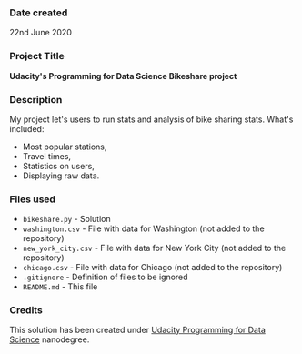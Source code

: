 ### Date created
22nd June 2020

### Project Title
**Udacity's Programming for Data Science Bikeshare project**

### Description
My project let's users to run stats and analysis of bike sharing stats. What's included:
- Most popular stations,
- Travel times,
- Statistics on users,
- Displaying raw data.

### Files used
- `bikeshare.py` - Solution
- `washington.csv` - File with data for Washington (not added to the repository)
- `new_york_city.csv` - File with data for New York City (not added to the repository)
- `chicago.csv` - File with data for Chicago (not added to the repository)
- `.gitignore` - Definition of files to be ignored
- `README.md` - This file

### Credits
This solution has been created under [Udacity Programming for Data Science](https://www.udacity.com/course/programming-for-data-science-nanodegree--nd104) nanodegree.


